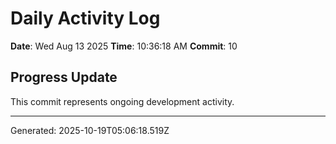 # Daily Activity Log

**Date**: Wed Aug 13 2025
**Time**: 10:36:18 AM
**Commit**: 10

## Progress Update

This commit represents ongoing development activity.

---
Generated: 2025-10-19T05:06:18.519Z
